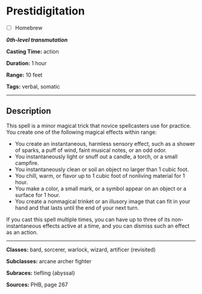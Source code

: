 # Prestidigitation

- [ ] Homebrew

***0th-level transmutation***

**Casting Time:** action

**Duration:** 1 hour

**Range:** 10 feet

**Tags:** verbal, somatic

---

## Description
This spell is a minor magical trick that novice spellcasters use for practice.
You create one of the following magical effects within range:
- You create an instantaneous, harmless sensory effect, such as a shower of sparks, a puff of wind, faint musical notes, or an odd odor.
- You instantaneously light or snuff out a candle, a torch, or a small campfire.
- You instantaneously clean or soil an object no larger than 1 cubic foot.
- You chill, warm, or flavor up to 1 cubic foot of nonliving material for 1 hour.
- You make a color, a small mark, or a symbol appear on an object or a surface for 1 hour.
- You create a nonmagical trinket or an illusory image that can fit in your hand and that lasts until the end of your next turn.

If you cast this spell multiple times, you can have up to three of its non-instantaneous effects active at a time, and you can dismiss such an effect as an action.

---

**Classes:** bard, sorcerer, warlock, wizard, artificer (revisited)

**Subclasses:** arcane archer fighter

**Subraces:** tiefling (abyssal)

**Sources:** PHB, page 267

